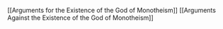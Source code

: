 [[Arguments for the Existence of the God of Monotheism]]
[[Arguments Against the Existence of the God of Monotheism]]
